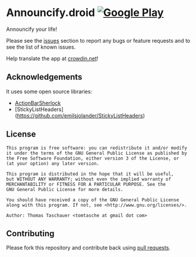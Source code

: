 # Announcify.droid [![Google Play](http://developer.android.com/images/brand/en_generic_rgb_wo_45.png)](https://play.google.com/store/apps/details?id=org.mailboxer.saymyname)

Announcify your life!

Please see the [issues](https://github.com/TomTasche/Announcify.droid/issues) section 
to report any bugs or feature requests and to see the list of known issues.

Help translate the app at [crowdin.net](http://crowdin.net/project/announcify)!

## Acknowledgements

It uses some open source libraries:

* [ActionBarSherlock](https://github.com/JakeWharton/ActionBarSherlock)
* [StickyListHeaders] (https://github.com/emilsjolander/StickyListHeaders)

## License

    This program is free software: you can redistribute it and/or modify
    it under the terms of the GNU General Public License as published by
    the Free Software Foundation, either version 3 of the License, or
    (at your option) any later version.

    This program is distributed in the hope that it will be useful,
    but WITHOUT ANY WARRANTY; without even the implied warranty of
    MERCHANTABILITY or FITNESS FOR A PARTICULAR PURPOSE. See the
    GNU General Public License for more details.

    You should have received a copy of the GNU General Public License
    along with this program. If not, see <http://www.gnu.org/licenses/>.
    
    Author: Thomas Taschauer <tomtasche at gmail dot com>

## Contributing
Please fork this repository and contribute back using
[pull requests](https://github.com/TomTasche/Announcify.droid/pulls).
